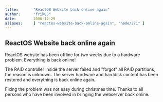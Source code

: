 ```yaml
---
title:       "ReactOS Website back online again"
author:      "frik85"
date:        2006-12-29
aliases:     [ "reactos-website-back-online-again", "node/271" ]
---
```


<h2>ReactOS Website back online again</h2>
<p>ReactOS website has been offline for two weeks due to a hardware problem. Everything is back online!</p>
<p>The RAID controller inside the server failed and &quot;forgot&quot; all RAID partitions, the reason is unknown. The server hardware and harddisk content has been restored and everything is back online again.</p>
<p>Fixing the problem was not easy during christmas time. Thanks to all persons who have been involved&nbsp;in bringing the webserver back online.</p>
